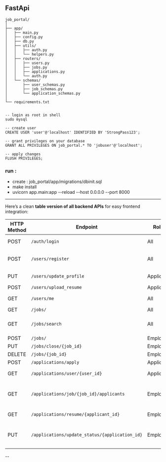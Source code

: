 
## FastApi

```
job_portal/
│
├── app/
│   ├── main.py
│   ├── config.py
│   ├── db.py
│   ├── utils/
│   │   ├── auth.py
│   │   └── helpers.py
│   ├── routers/
│   │   ├── users.py
│   │   ├── jobs.py
│   │   ├── applications.py
│   │   └── auth.py
│   └── schemas/
│       ├── user_schemas.py
│       ├── job_schemas.py
│       └── application_schemas.py
│
└── requirements.txt


-- login as root in shell
sudo mysql

-- create user
CREATE USER 'user'@'localhost' IDENTIFIED BY 'StrongPass123';

-- grant privileges on your database
GRANT ALL PRIVILEGES ON job_portal.* TO 'jobuser'@'localhost';

-- apply changes
FLUSH PRIVILEGES;
```

### run :
 - create : job_portal/app/migrations/dbinit.sql
 -  make install 
 -  uvicorn app.main:app --reload --host 0.0.0.0 --port 8000


----------------------------------------------------------------------------


Here’s a clean **table version of all backend APIs** for easy frontend integration:

| HTTP Method | Endpoint                                       | Role      | Description                                                 |
| ----------- | ---------------------------------------------- | --------- | ----------------------------------------------------------- |
| POST        | `/auth/login`                                  | All       | Login user, returns JWT token                               |
| POST        | `/users/register`                              | All       | Register new user (role: applicant/employer)                |
| PUT         | `/users/update_profile`                        | Applicant | Update bio and skills                                       |
| POST        | `/users/upload_resume`                         | Applicant | Upload resume                                               |
| GET         | `/users/me`                                    | All       | Get current user profile                                    |
| GET         | `/jobs/`                                       | All       | List all jobs                                               |
| GET         | `/jobs/search`                                 | All       | Search/filter jobs by title, location, company              |
| POST        | `/jobs/`                                       | Employer  | Create new job                                              |
| PUT         | `/jobs/close/{job_id}`                         | Employer  | Close a job                                                 |
| DELETE      | `/jobs/{job_id}`                               | Employer  | Delete a job                                                |
| POST        | `/applications/apply`                          | Applicant | Apply to a job                                              |
| GET         | `/applications/user/{user_id}`                 | Applicant | View my applications                                        |
| GET         | `/applications/job/{job_id}/applicants`        | Employer  | View applicants for a job (supports pagination & filtering) |
| GET         | `/applications/resume/{applicant_id}`          | Employer  | Download applicant resume                                   |
| PUT         | `/applications/update_status/{application_id}` | Employer  | Update application status (reviewed, shortlisted, rejected) |

--

